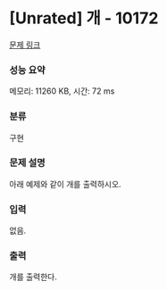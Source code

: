 # [Unrated] 개 - 10172 

[문제 링크](https://www.acmicpc.net/problem/10172) 

### 성능 요약

메모리: 11260 KB, 시간: 72 ms

### 분류

구현

### 문제 설명

<p>아래 예제와 같이 개를 출력하시오.</p>

### 입력 

 <p>없음.</p>

### 출력 

 <p>개를 출력한다.</p>

